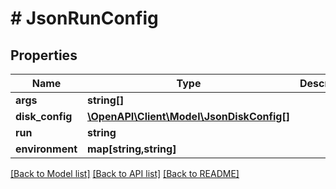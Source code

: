 # # JsonRunConfig

## Properties

Name | Type | Description | Notes
------------ | ------------- | ------------- | -------------
**args** | **string[]** |  | [optional]
**disk_config** | [**\OpenAPI\Client\Model\JsonDiskConfig[]**](JsonDiskConfig.md) |  | [optional]
**run** | **string** |  | [optional]
**environment** | **map[string,string]** |  | [optional]

[[Back to Model list]](../../README.md#models) [[Back to API list]](../../README.md#endpoints) [[Back to README]](../../README.md)
